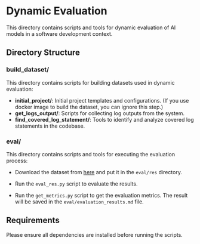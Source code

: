 # Dynamic Evaluation

This directory contains scripts and tools for dynamic evaluation of AI models in a software development context.

## Directory Structure

### build_dataset/

This directory contains scripts for building datasets used in dynamic evaluation:

- **initial_project/**: Initial project templates and configurations. (If you use docker image to build the dataset, you can ignore this step.)
- **get_logs_output/**: Scripts for collecting log outputs from the system.
- **find_covered_log_statement/**: Tools to identify and analyze covered log statements in the codebase.

### eval/

This directory contains scripts and tools for executing the evaluation process:

- Download the dataset from [here](https://drive.google.com/drive/u/1/folders/1eoK7SaYTuwqcAe9T3ddjeU5oGLRDX2Ps) and put it in the `eval/res` directory.

- Run the `eval_res.py` script to evaluate the results.

- Run the `get_metrics.py` script to get the evaluation metrics. The result will be saved in the `eval/evaluation_results.md` file.


## Requirements

Please ensure all dependencies are installed before running the scripts.

